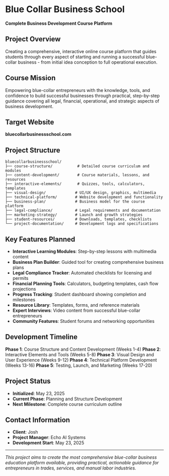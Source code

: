 # Blue Collar Business School
**Complete Business Development Course Platform**

## Project Overview
Creating a comprehensive, interactive online course platform that guides students through every aspect of starting and running a successful blue-collar business - from initial idea conception to full operational execution.

## Course Mission
Empowering blue-collar entrepreneurs with the knowledge, tools, and confidence to build successful businesses through practical, step-by-step guidance covering all legal, financial, operational, and strategic aspects of business development.

## Target Website
**bluecollarbusinessschool.com**

## Project Structure
```
bluecollarbusinessschool/
├── course-structure/           # Detailed course curriculum and modules
├── content-development/        # Course materials, lessons, and resources
├── interactive-elements/       # Quizzes, tools, calculators, templates
├── visual-design/             # UI/UX design, graphics, multimedia
├── technical-platform/        # Website development and functionality
├── business-plan/             # Business model for the course platform
├── legal-compliance/          # Legal requirements and documentation
├── marketing-strategy/        # Launch and growth strategies
├── student-resources/         # Downloads, templates, checklists
└── project-documentation/     # Development logs and specifications
```

## Key Features Planned
- **Interactive Learning Modules**: Step-by-step lessons with multimedia content
- **Business Plan Builder**: Guided tool for creating comprehensive business plans
- **Legal Compliance Tracker**: Automated checklists for licensing and permits
- **Financial Planning Tools**: Calculators, budgeting templates, cash flow projections
- **Progress Tracking**: Student dashboard showing completion and milestones
- **Resource Library**: Templates, forms, and reference materials
- **Expert Interviews**: Video content from successful blue-collar entrepreneurs
- **Community Features**: Student forums and networking opportunities

## Development Timeline
**Phase 1**: Course Structure and Content Development (Weeks 1-4)
**Phase 2**: Interactive Elements and Tools (Weeks 5-8)
**Phase 3**: Visual Design and User Experience (Weeks 9-12)
**Phase 4**: Technical Platform Development (Weeks 13-16)
**Phase 5**: Testing, Launch, and Marketing (Weeks 17-20)

## Project Status
- **Initialized**: May 23, 2025
- **Current Phase**: Planning and Structure Development
- **Next Milestone**: Complete course curriculum outline

## Contact Information
- **Client**: Josh
- **Project Manager**: Echo AI Systems
- **Development Start**: May 23, 2025

---
*This project aims to create the most comprehensive blue-collar business education platform available, providing practical, actionable guidance for entrepreneurs in trades, services, and manual labor industries.*